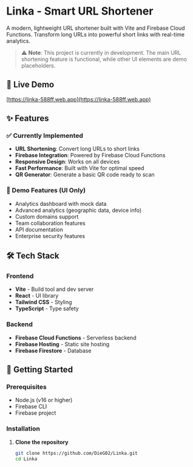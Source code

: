 # Linka - Smart URL Shortener

A modern, lightweight URL shortener built with Vite and Firebase Cloud Functions. Transform long URLs into powerful short links with real-time analytics.

> ⚠️ **Note**: This project is currently in development. The main URL shortening feature is functional, while other UI elements are demo placeholders.

## 🚀 Live Demo

[https://linka-588ff.web.app](https://linka-588ff.web.app)

## ✨ Features

### ✅ Currently Implemented
- **URL Shortening**: Convert long URLs to short links
- **Firebase Integration**: Powered by Firebase Cloud Functions
- **Responsive Design**: Works on all devices
- **Fast Performance**: Built with Vite for optimal speed
- **QR Generator**: Generate a basic QR code ready to scan

### 🚧 Demo Features (UI Only)
- Analytics dashboard with mock data
- Advanced analytics (geographic data, device info)
- Custom domains support
- Team collaboration features
- API documentation
- Enterprise security features

## 🛠️ Tech Stack

### Frontend
- **Vite** - Build tool and dev server
- **React** - UI library
- **Tailwind CSS** - Styling
- **TypeScript** - Type safety

### Backend
- **Firebase Cloud Functions** - Serverless backend
- **Firebase Hosting** - Static site hosting
- **Firebase Firestore** - Database

## 🚦 Getting Started

### Prerequisites
- Node.js (v16 or higher)
- Firebase CLI
- Firebase project

### Installation

1. **Clone the repository**
   ```bash
   git clone https://github.com/DieG02/Linka.git
   cd Linka

